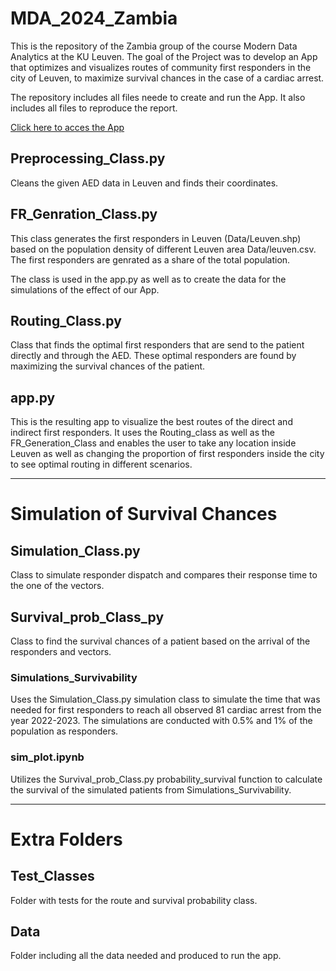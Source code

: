 # MDA_2024_Zambia
This is the repository of the Zambia group of the course Modern Data Analytics at the KU Leuven. The goal of the Project was to develop an App that optimizes and visualizes routes of community first responders in the city of Leuven, to maximize survival chances in the case of a cardiac arrest.

The repository includes all files neede to create and run the App. It also includes all files to reproduce the report.

[Click here to acces the App](https://aed-route-optimization-mda-project.onrender.com/)

## Preprocessing_Class.py
Cleans the given AED data in Leuven and finds their coordinates.

## FR_Genration_Class.py
This class generates the first responders in Leuven (Data/Leuven.shp) based on the population density of different Leuven area Data/leuven.csv. The first responders are genrated as a share of the total population.

The class is used in the app.py as well as to create the data for the simulations of the effect of our App.

## Routing_Class.py
Class that finds the optimal first responders that are send to the patient directly and through the AED. These optimal responders are found by maximizing the survival chances of the patient.

## app.py
This is the resulting app to visualize the best routes of the direct and indirect first responders. It uses the Routing_class as well as the FR_Generation_Class and enables the user to take any location inside Leuven as well as changing the proportion of first responders inside the city to see optimal routing in different scenarios.

------

# Simulation of Survival Chances

## Simulation_Class.py
Class to simulate responder dispatch and compares their response time to the one of the vectors. 

## Survival_prob_Class_py
Class to find the survival chances of a patient based on the arrival of the responders and vectors. 

### Simulations_Survivability
Uses the Simulation_Class.py simulation class to simulate the time that was needed for first responders to reach all observed 81 cardiac arrest from the year 2022-2023. The simulations are conducted with 0.5% and 1% of the population as responders.

### sim_plot.ipynb
Utilizes the Survival_prob_Class.py probability_survival function to calculate the survival of the simulated patients from Simulations_Survivability. 

------

# Extra Folders
## Test_Classes
Folder with tests for the route and survival probability class.

## Data
Folder including all the data needed and produced to run the app.
